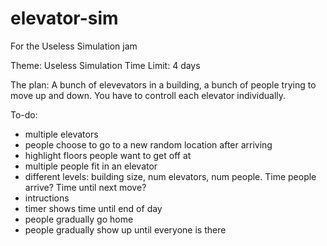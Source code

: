 # elevator-sim
For the Useless Simulation jam

Theme: Useless Simulation
Time Limit: 4 days

The plan:
A bunch of elevevators in a building, a bunch of people trying to move up and down. You have to controll each elevator individually.

To-do: 
- multiple elevators
- people choose to go to a new random location after arriving
- highlight floors people want to get off at
- multiple people fit in an elevator
- different levels: building size, num elevators, num people. Time people arrive? Time until next move?
- intructions
- timer shows time until end of day
- people gradually go home
- people gradually show up until everyone is there
